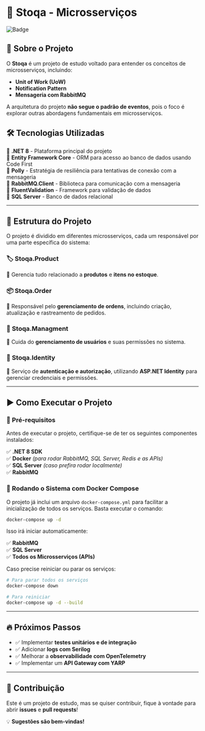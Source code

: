 # 🚀 Stoqa - Microsserviços

![Badge](https://img.shields.io/badge/Status-Em%20Desenvolvimento-blue)

## 📌 Sobre o Projeto

O **Stoqa** é um projeto de estudo voltado para entender os conceitos de microsserviços, incluindo:

- **Unit of Work (UoW)**
- **Notification Pattern**
- **Mensageria com RabbitMQ**

A arquitetura do projeto **não segue o padrão de eventos**, pois o foco é explorar outras abordagens fundamentais em microsserviços.

## 🛠️ Tecnologias Utilizadas

🔹 **.NET 8** - Plataforma principal do projeto  
🔹 **Entity Framework Core** - ORM para acesso ao banco de dados usando Code First  
🔹 **Polly** - Estratégia de resiliência para tentativas de conexão com a mensageria  
🔹 **RabbitMQ.Client** - Biblioteca para comunicação com a mensageria  
🔹 **FluentValidation** - Framework para validação de dados  
🔹 **SQL Server** - Banco de dados relacional  

---

## 📂 Estrutura do Projeto

O projeto é dividido em diferentes microsserviços, cada um responsável por uma parte específica do sistema:

### 🏷️ Stoqa.Product
📌 Gerencia tudo relacionado a **produtos** e **itens no estoque**.

### 📦 Stoqa.Order
📌 Responsável pelo **gerenciamento de ordens**, incluindo criação, atualização e rastreamento de pedidos.

### 👥 Stoqa.Managment
📌 Cuida do **gerenciamento de usuários** e suas permissões no sistema.

### 🔐 Stoqa.Identity
📌 Serviço de **autenticação e autorização**, utilizando **ASP.NET Identity** para gerenciar credenciais e permissões.

---

## ▶️ Como Executar o Projeto

### 🔧 Pré-requisitos
Antes de executar o projeto, certifique-se de ter os seguintes componentes instalados:

✅ **.NET 8 SDK**  
✅ **Docker** *(para rodar RabbitMQ, SQL Server, Redis e as APIs)*  
✅ **SQL Server** *(caso prefira rodar localmente)*  
✅ **RabbitMQ**  

### 📌 Rodando o Sistema com Docker Compose

O projeto já inclui um arquivo `docker-compose.yml` para facilitar a inicialização de todos os serviços. Basta executar o comando:

```sh
docker-compose up -d
```

Isso irá iniciar automaticamente:

✅ **RabbitMQ**  
✅ **SQL Server**  
✅ **Todos os Microsserviços (APIs)**  

Caso precise reiniciar ou parar os serviços:

```sh
# Para parar todos os serviços
docker-compose down

# Para reiniciar
docker-compose up -d --build
```
---

## 🔥 Próximos Passos

- ✅ Implementar **testes unitários e de integração**  
- ✅ Adicionar **logs com Serilog**  
- ✅ Melhorar a **observabilidade com OpenTelemetry**  
- ✅ Implementar um **API Gateway com YARP**  

---

## 🤝 Contribuição
Este é um projeto de estudo, mas se quiser contribuir, fique à vontade para abrir **issues** e **pull requests**! 

💡 **Sugestões são bem-vindas!**
